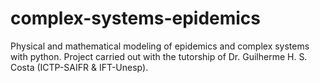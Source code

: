 # complex-systems-epidemics
Physical and mathematical modeling of epidemics and complex systems with python. Project carried out with the tutorship of Dr. Guilherme H. S. Costa (ICTP-SAIFR &amp; IFT-Unesp).
